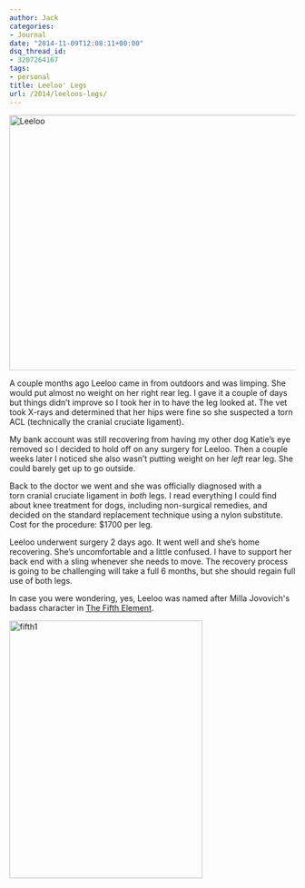 ```yaml
---
author: Jack
categories:
- Journal
date: "2014-11-09T12:08:11+00:00"
dsq_thread_id:
- 3207264167
tags:
- personal
title: Leeloo' Legs
url: /2014/leeloos-legs/
---
```


<img title="leeloo.jpg" src="/img/2014/11/leeloo.jpg" alt="Leeloo" width="600" height="450" border="0" />

A couple months ago Leeloo came in from outdoors and was limping. She would put almost no weight on her right rear leg. I gave it a couple of days but things didn’t improve so I took her in to have the leg looked at. The vet took X-rays and determined that her hips were fine so she suspected a torn ACL (technically the cranial cruciate ligament).

My bank account was still recovering from having my other dog Katie’s eye removed so I decided to hold off on any surgery for Leeloo. Then a couple weeks later I noticed she also wasn’t putting weight on her _left_ rear leg. She could barely get up to go outside.

Back to the doctor we went and she was officially diagnosed with a torn cranial cruciate ligament in _both_ legs. I read everything I could find about knee treatment for dogs, including non-surgical remedies, and decided on the standard replacement technique using a nylon substitute. Cost for the procedure: $1700 per leg.

Leeloo underwent surgery 2 days ago. It went well and she’s home recovering. She’s uncomfortable and a little confused. I have to support her back end with a sling whenever she needs to move. The recovery process is going to be challenging will take a full 6 months, but she should regain full use of both legs.

In case you were wondering, yes, Leeloo was named after Milla Jovovich's badass character in [The Fifth Element][1].

[<img class="alignnone size-full wp-image-3934" src="/img/2014/11/fifth1.jpg" alt="fifth1" width="340" height="454" srcset="/img/2014/11/fifth1.jpg 340w, /img/2014/11/fifth1-225x300.jpg 225w" sizes="(max-width: 340px) 100vw, 340px" />][2]

 [1]: http://www.imdb.com/title/tt0119116/
 [2]: /img/2014/11/fifth1.jpg